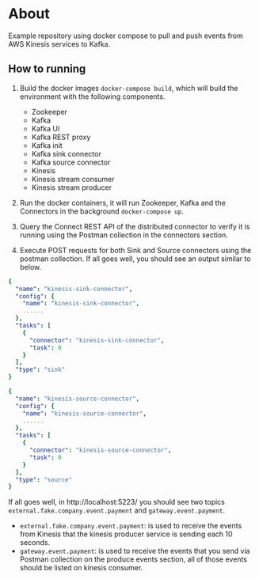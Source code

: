 # About

Example repository using docker compose to pull and push events from AWS Kinesis services to Kafka.

## How to running

1. Build the docker images `docker-compose build`, which will build the environment with the following components.
  
   - Zookeeper
   - Kafka
   - Kafka UI
   - Kafka REST proxy
   - Kafka init
   - Kafka sink connector
   - Kafka source connector
   - Kinesis
   - Kinesis stream consumer
   - Kinesis stream producer

2. Run the docker containers, it will run Zookeeper, Kafka and the Connectors in
   the background `docker-compose up`.

3. Query the Connect REST API of the distributed connector to verify it is
  running using the Postman collection in the connectors section.

4. Execute POST requests for both Sink and Source connectors using the postman
   collection. If all goes well, you should see an output similar to below.

```yaml
{
  "name": "kinesis-sink-connector",
  "config": {
    "name": "kinesis-sink-connector",
    ......
  },
  "tasks": [
    {
      "connector": "kinesis-sink-connector",
      "task": 0
    }
  ],
  "type": "sink"
}
```

```yaml
{
  "name": "kinesis-source-connector",
  "config": {
    "name": "kinesis-source-connector",
    ......
  },
  "tasks": [
    {
      "connector": "kinesis-source-connector",
      "task": 0
    }
  ],
  "type": "source"
}
```

If all goes well, in http://localhost:5223/ you should see two topics `external.fake.company.event.payment` and `gateway.event.payment`.

- `external.fake.company.event.payment`: is used to receive the events from Kinesis that
  the kinesis producer service is sending each 10 seconds.
- `gateway.event.payment`: is used to receive the events that you send via Postman
  collection on the produce events section, all of those events should be listed
  on kinesis consumer.

